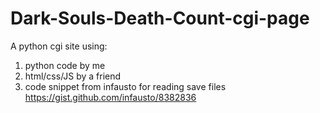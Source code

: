 Dark-Souls-Death-Count-cgi-page
===============================

A python cgi site using:
1. python code by me
2. html/css/JS by a friend
3. code snippet from infausto for reading save files https://gist.github.com/infausto/8382836
